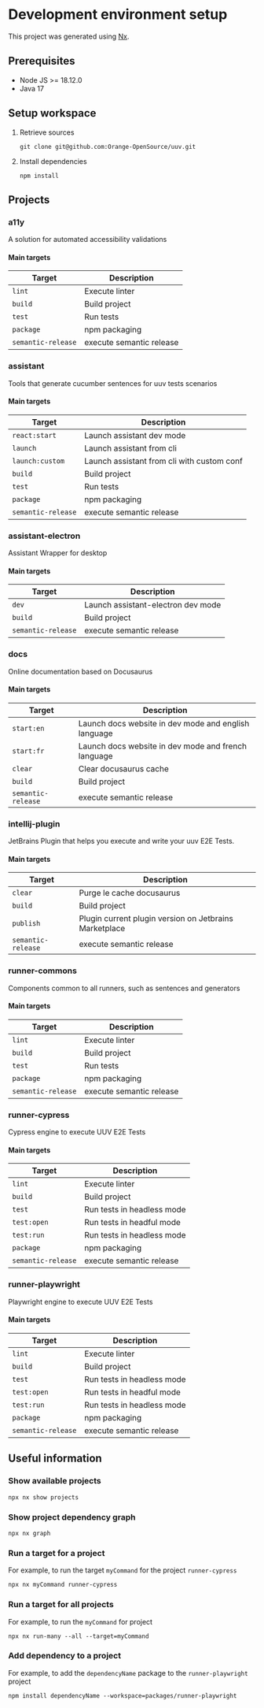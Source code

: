 # Development environment setup

This project was generated using [Nx](https://nx.dev).

## Prerequisites

- Node JS >= 18.12.0
- Java 17

## Setup workspace

1. Retrieve sources
    ```shell
    git clone git@github.com:Orange-OpenSource/uuv.git
    ```
2. Install dependencies
    ```shell
    npm install
    ```

## Projects

### a11y

A solution for automated accessibility validations

#### Main targets

| Target             | Description              |
|--------------------|--------------------------|
| `lint`             | Execute linter           |
| `build`            | Build project            |
| `test`             | Run tests                |
| `package`          | npm packaging            |
| `semantic-release` | execute semantic release |

### assistant

Tools that generate cucumber sentences for uuv tests scenarios

#### Main targets

| Target             | Description                                |
|--------------------|--------------------------------------------|
| `react:start`      | Launch assistant dev mode                  |
| `launch`           | Launch assistant from cli                  |
| `launch:custom`    | Launch assistant from cli with custom conf |
| `build`            | Build project                              |
| `test`             | Run tests                                  |
| `package`          | npm packaging                              |
| `semantic-release` | execute semantic release                   |

### assistant-electron

Assistant Wrapper for desktop

#### Main targets

| Target             | Description                        |
|--------------------|------------------------------------|
| `dev`              | Launch assistant-electron dev mode |
| `build`            | Build project                      |
| `semantic-release` | execute semantic release           |

### docs

Online documentation based on Docusaurus

#### Main targets

| Target             | Description                                          |
|--------------------|------------------------------------------------------|
| `start:en`         | Launch docs website in dev mode and english language |
| `start:fr`         | Launch docs website in dev mode and french language  |
| `clear`            | Clear docusaurus cache                               |
| `build`            | Build project                                        |
| `semantic-release` | execute semantic release                             |

### intellij-plugin

JetBrains Plugin that helps you execute and write your uuv E2E Tests.

#### Main targets

| Target             | Description                                            |
|--------------------|--------------------------------------------------------|
| `clear`            | Purge le cache docusaurus                              |
| `build`            | Build project                                          |
| `publish`          | Plugin current plugin version on Jetbrains Marketplace |
| `semantic-release` | execute semantic release                               |

### runner-commons

Components common to all runners, such as sentences and generators

#### Main targets

| Target             | Description              |
|--------------------|--------------------------|
| `lint`             | Execute linter           |
| `build`            | Build project            |
| `test`             | Run tests                |
| `package`          | npm packaging            |
| `semantic-release` | execute semantic release |

### runner-cypress

Cypress engine to execute UUV E2E Tests

#### Main targets

| Target             | Description                |
|--------------------|----------------------------|
| `lint`             | Execute linter             |
| `build`            | Build project              |
| `test`             | Run tests in headless mode |
| `test:open`        | Run tests in headful mode  |
| `test:run`         | Run tests in headless mode |
| `package`          | npm packaging              |
| `semantic-release` | execute semantic release   |

### runner-playwright

Playwright engine to execute UUV E2E Tests

#### Main targets

| Target             | Description                |
|--------------------|----------------------------|
| `lint`             | Execute linter             |
| `build`            | Build project              |
| `test`             | Run tests in headless mode |
| `test:open`        | Run tests in headful mode  |
| `test:run`         | Run tests in headless mode |
| `package`          | npm packaging              |
| `semantic-release` | execute semantic release   |

## Useful information

### Show available projects

```shell
npx nx show projects
```

### Show project dependency graph

```shell
npx nx graph
```

### Run a target for a project

For example, to run the target `myCommand` for the project `runner-cypress`

```shell
npx nx myCommand runner-cypress
```

### Run a target for all projects

For example, to run the `myCommand` for project

```shell
npx nx run-many --all --target=myCommand
```

### Add dependency to a project

For example, to add the `dependencyName` package to the `runner-playwright` project

```shell
npm install dependencyName --workspace=packages/runner-playwright
```

